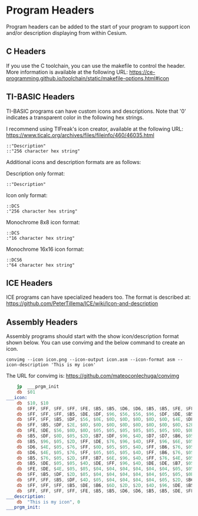 # Program Headers

Program headers can be added to the start of your program to support icon and/or
description displaying from within Cesium.

## C Headers

If you use the C toolchain, you can use the makefile to control the header.
More information is available at the following URL:
https://ce-programming.github.io/toolchain/static/makefile-options.html#icon

## TI-BASIC Headers

TI-BASIC programs can have custom icons and descriptions.
Note that '0' indicates a transparent color in the following hex strings.

I recommend using TIFreak's icon creator, available at the following URL:
https://www.ticalc.org/archives/files/fileinfo/460/46035.html

    ::"Description"
    ::"256 character hex string"

Additional icons and description formats are as follows:

Description only format:

    ::"Description"

Icon only format:

    ::DCS
    :"256 character hex string"

Monochrome 8x8 icon format:

    ::DCS
    :"16 character hex string"

Monochrome 16x16 icon format:

    ::DCS6
    :"64 character hex string"

## ICE Headers

ICE programs can have specialized headers too. The format is described at:
https://github.com/PeterTillema/ICE/wiki/Icon-and-description

## Assembly Headers

Assembly programs should start with the show icon/description format shown
below. You can use convimg and the below command to create an icon.

    convimg --icon icon.png --icon-output icon.asm --icon-format asm --icon-description 'This is my icon'

The URL for convimg is:
https://github.com/mateoconlechuga/convimg

```asm
	jp	___prgm_init
	db	$01
___icon:
	db	$10, $10
	db	$FF, $FF, $FF, $FF, $FE, $B5, $B5, $D6, $D6, $B5, $B5, $FE, $FF, $FF, $FF, $FF
	db	$FF, $FF, $FF, $B5, $DE, $DF, $96, $56, $56, $96, $DF, $DE, $B5, $FF, $FF, $FF
	db	$FF, $FF, $B5, $DF, $56, $0E, $0D, $0D, $0D, $0D, $0D, $4E, $DF, $B5, $FF, $FF
	db	$FF, $B5, $DF, $2E, $0D, $0D, $0D, $0D, $0D, $0D, $0D, $0D, $2E, $DF, $B5, $FF
	db	$FE, $DE, $56, $0D, $0D, $05, $05, $05, $05, $05, $05, $0D, $0D, $4E, $DE, $FE
	db	$B5, $DF, $0D, $05, $2D, $B7, $DF, $96, $4D, $D7, $D7, $B6, $05, $0D, $B7, $B5
	db	$B5, $96, $05, $2D, $FF, $DE, $76, $96, $4D, $FF, $96, $6E, $05, $05, $76, $B5
	db	$D6, $4E, $05, $76, $FF, $0D, $05, $05, $4D, $FF, $B6, $76, $05, $05, $4D, $D6
	db	$D6, $4E, $05, $76, $FF, $05, $05, $05, $4D, $FF, $B6, $76, $05, $05, $4D, $D6
	db	$B5, $76, $05, $2D, $FF, $B7, $6E, $96, $4D, $FF, $76, $4E, $05, $05, $6D, $B5
	db	$B5, $DE, $05, $05, $4D, $DE, $FF, $96, $4D, $DE, $DE, $B7, $05, $05, $B6, $B5
	db	$FE, $DE, $4E, $05, $05, $04, $04, $04, $04, $04, $04, $05, $05, $2D, $DE, $FE
	db	$FF, $B5, $DF, $2D, $05, $04, $04, $04, $04, $04, $05, $05, $0D, $D6, $B5, $FF
	db	$FF, $FF, $B5, $DF, $4D, $05, $04, $04, $04, $04, $05, $2D, $B6, $B5, $FF, $FF
	db	$FF, $FF, $FF, $B5, $DE, $B6, $6D, $2D, $2D, $4D, $96, $DE, $B5, $FF, $FF, $FF
	db	$FF, $FF, $FF, $FF, $FE, $B5, $B5, $D6, $D6, $B5, $B5, $DE, $FF, $FF, $FF, $FF
___description:
	db	"This is my icon", 0
___prgm_init:
```
